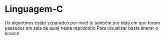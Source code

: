 # Linguagem-C

Os algoritmos estão separados por nível (e também por data em que foram passados em sala de aula) neste repositório
Para visualizar basta alterar o branch
